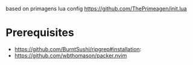 based on primagens lua config https://github.com/ThePrimeagen/init.lua

# Prerequisites

- https://github.com/BurntSushi/ripgrep#installation:
- https://github.com/wbthomason/packer.nvim
